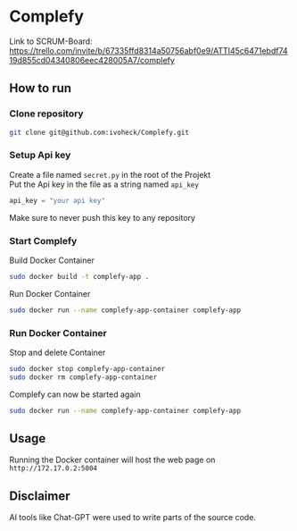 # Complefy

Link to SCRUM-Board: https://trello.com/invite/b/67335ffd8314a50756abf0e9/ATTI45c6471ebdf7419d855cd04340806eec428005A7/complefy

## How to run
### Clone repository
```bash
git clone git@github.com:ivoheck/Complefy.git
```

### Setup Api key
Create a file named `secret.py` in the root of the Projekt  
Put the Api key in the file as a string named `api_key`

```python
api_key = "your api key"
```

Make sure to never push this key to any repository

### Start Complefy
Build Docker Container
```bash
sudo docker build -t complefy-app .
```
Run Docker Container
```bash
sudo docker run --name complefy-app-container complefy-app
```

### Run Docker Container
Stop and delete Container
```bash
sudo docker stop complefy-app-container
sudo docker rm complefy-app-container
```
Complefy can now be started again
```bash
sudo docker run --name complefy-app-container complefy-app
```

## Usage
Running the Docker container will host the web page on `http://172.17.0.2:5004`

## Disclaimer
AI tools like Chat-GPT were used to write parts of the source code.
